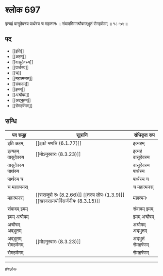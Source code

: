 # श्लोक 697

इत्यहं वासुदेवस्य पार्थस्य च महात्मनः ।
संवादमिममश्रौषमद्भुतं रोमहर्षणम् ॥ १८-७४॥


## पद 

- [[इति]]
- [[अहम्]]
- [[वासुदेवस्य]]
- [[पार्थस्य]]
- [[च]]
- [[महात्मनस्]]
- [[संवादम्]]
- [[इमम्]]
- [[अश्रौषम्]]
- [[अद्भुतम्]]
- [[रोमहर्षणम्]]

## सन्धि

| पद समूह | सूत्राणि | संधिकृत रूप |
| ----- | ----- | ----- |
| इति अहम् |  [[इको यणचि (6.1.77)]] | इत्यहम् |
| इत्यहम् वासुदेवस्य |  [[मोऽनुस्वारः (8.3.23)]] | इत्यहं वासुदेवस्य |
| वासुदेवस्य पार्थस्य |  | वासुदेवस्य पार्थस्य |
| पार्थस्य च |  | पार्थस्य च |
| च महात्मनस् |  | च महात्मनस् |
| महात्मनस् |  [[ससजुषो रुः (8.2.66)]] [[तस्य लोपः (1.3.9)]] [[खरवसानयोर्विसर्जनीयः (8.3.15)]] | महात्मनः |
| संवादम् इमम् |  | संवादम् इमम् |
| इमम् अश्रौषम् |  | इमम् अश्रौषम् |
| अश्रौषम् अद्भुतम् |  | अश्रौषम् अद्भुतम् |
| अद्भुतम् रोमहर्षणम् |  [[मोऽनुस्वारः (8.3.23)]] | अद्भुतं रोमहर्षणम् |
| रोमहर्षणम् |  | रोमहर्षणम् |


---

#श्लोक